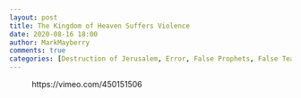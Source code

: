 ```yaml
---
layout: post
title: The Kingdom of Heaven Suffers Violence
date: 2020-08-16 18:00
author: MarkMayberry
comments: true
categories: [Destruction of Jerusalem, Error, False Prophets, False Teachers, Obedience, Sermon]
---
```

<!-- wp:core-embed/vimeo {"url":"https://vimeo.com/450151506","type":"video","providerNameSlug":"vimeo","className":"wp-embed-aspect-4-3 wp-has-aspect-ratio"} -->
<figure class="wp-block-embed-vimeo wp-block-embed is-type-video is-provider-vimeo wp-embed-aspect-4-3 wp-has-aspect-ratio"><div class="wp-block-embed__wrapper">
https://vimeo.com/450151506
</div></figure>
<!-- /wp:core-embed/vimeo -->
